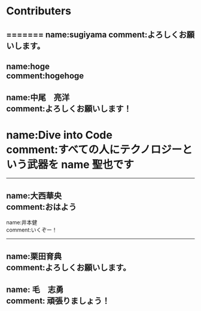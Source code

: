 # Contributers

=======
name:sugiyama
comment:よろしくお願いします。
----
name:hoge  
comment:hogehoge
------
name:中尾　亮洋  
comment:よろしくお願いします！
----
name:Dive into Code  
comment:すべての人にテクノロジーという武器を
name 聖也です
=======
---
name:大西華央  
comment:おはよう
----
name:井本健  
comment:いくぞー！

----
name:栗田育典  
comment:よろしくお願いします。
----

name: 毛　志勇  
comment: 頑張りましょう！  
----
